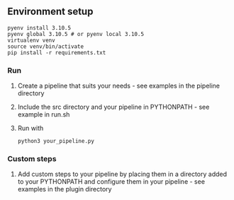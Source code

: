 ## Environment setup

    pyenv install 3.10.5
    pyenv global 3.10.5 # or pyenv local 3.10.5
    virtualenv venv
    source venv/bin/activate
    pip install -r requirements.txt

### Run

1. Create a pipeline that suits your needs - see examples in the pipeline directory
2. Include the src directory and your pipeline in PYTHONPATH - see example in run.sh
3. Run with 

       python3 your_pipeline.py
       
### Custom steps

1. Add custom steps to your pipeline by placing them in a directory added to your PYTHONPATH and configure them in your pipeline - see examples in the plugin directory






